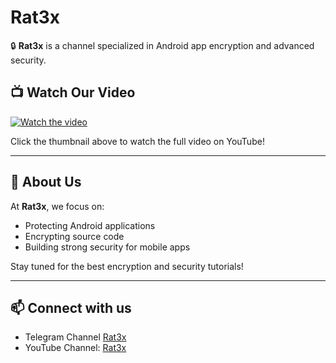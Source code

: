 # Rat3x

🔒 **Rat3x** is a channel specialized in Android app encryption and advanced security.

## 📺 Watch Our Video

[![Watch the video](https://img.youtube.com/vi/qdSvkrfcmVo/hqdefault.jpg)](https://www.youtube.com/watch?v=oj21pOGJcBg)

Click the thumbnail above to watch the full video on YouTube!

---

## 🚀 About Us

At **Rat3x**, we focus on:
- Protecting Android applications
- Encrypting source code
- Building strong security for mobile apps

Stay tuned for the best encryption and security tutorials!

---

## 📫 Connect with us
- Telegram Channel [Rat3x](https://t.me/+hVIthNrlOGMxMjQ0)
- YouTube Channel: [Rat3x](https://www.youtube.com/channel/UCd-o-FVi2RjSde3m9W7Id5Q)
